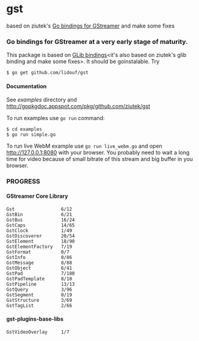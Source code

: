 # gst
based on ziutek's [Go bindings for GStreamer](https://github.com/ziutek/gst) and make some fixes

### Go bindings for GStreamer at a very early stage of maturity.

This package is based on [GLib bindings](https://github.com/lidouf/glib)<it's also based on ziutek's glib binding and make some fixes>. It
should be goinstalable. Try

    $ go get github.com/lidouf/gst

#### Documentation

See *examples* directory and http://gopkgdoc.appspot.com/pkg/github.com/ziutek/gst

To run examples use `go run` command:

	$ cd examples
	$ go run simple.go

To run live WebM example use `go run live_webm.go` and open
http://127.0.0.1:8080 with your browser. You probably need to wait a long time
for video because of small bitrate of this stream and big buffer in you browser.

### PROGRESS
#### GStreamer Core Library
    Gst                 6/12
    GstBin              6/21
    GstBus              16/24
    GstCaps             14/65
    GstClock            1/49
    GstDiscoverer       20/54
    GstElement          18/90
    GstElementFactory   7/19
    GstFormat           0/7
    GstInfo             0/86
    GstMessage          8/88
    GstObject           6/41
    GstPad              7/180
    GstPadTemplate      8/10
    GstPipeline         13/13
    GstQuery            3/96
    GstSegment          0/19
    GstStructure        3/69
    GstTagList          2/66
#### gst-plugins-base-libs
    GstVideoOverlay     1/7